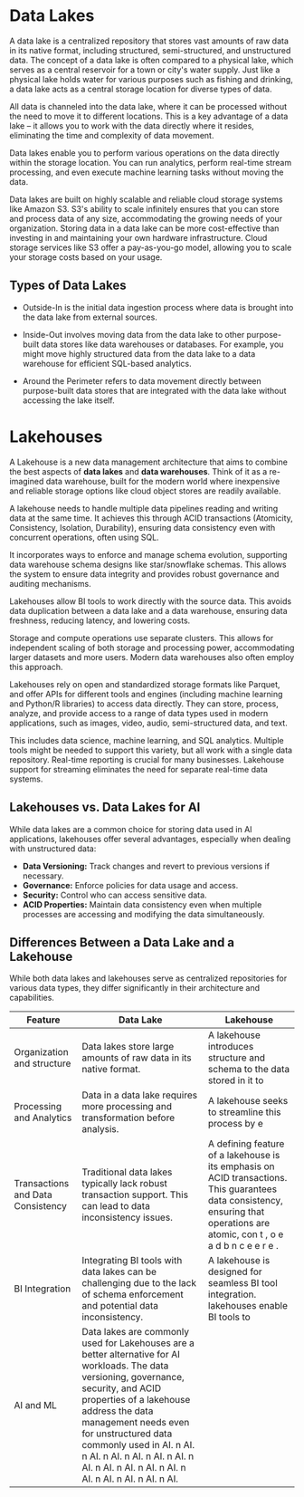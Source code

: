 # Data Lakes
A data lake is a centralized repository that stores vast amounts of raw data in its native format, including structured, semi-structured, and unstructured data. The concept of a data lake is often compared to a physical lake, which serves as a central reservoir for a town or city's water supply. Just like a physical lake holds water for various purposes such as fishing and drinking, a data lake acts as a central storage location for diverse types of data.

All data is channeled into the data lake, where it can be processed without the need to move it to different locations. This is a key advantage of a data lake – it allows you to work with the data directly where it resides, eliminating the time and complexity of data movement.

Data lakes enable you to perform various operations on the data directly within the storage location. You can run analytics, perform real-time stream processing, and even execute machine learning tasks without moving the data.

Data lakes are built on highly scalable and reliable cloud storage systems like Amazon S3. S3's ability to scale infinitely ensures that you can store and process data of any size, accommodating the growing needs of your organization. Storing data in a data lake can be more cost-effective than investing in and maintaining your own hardware infrastructure. Cloud storage services like S3 offer a pay-as-you-go model, allowing you to scale your storage costs based on your usage. 

## Types of Data Lakes

- Outside-In is the initial data ingestion process where data is brought into the data lake from external sources.
* Inside-Out involves moving data from the data lake to other purpose-built data stores like data warehouses or databases. For example, you might move highly structured data from the data lake to a data warehouse for efficient SQL-based analytics.
- Around the Perimeter refers to data movement directly between purpose-built data stores that are integrated with the data lake without accessing the lake itself.

# Lakehouses
A Lakehouse is a new data management architecture that aims to combine the best aspects of **data lakes** and **data warehouses**. Think of it as a re-imagined data warehouse, built for the modern world where inexpensive and reliable storage options like cloud object stores are readily available.

A lakehouse needs to handle multiple data pipelines reading and writing data at the same time. It achieves this through ACID transactions (Atomicity, Consistency, Isolation, Durability), ensuring data consistency even with concurrent operations, often using SQL.

It incorporates ways to enforce and manage schema evolution, supporting data warehouse schema designs like star/snowflake schemas. This allows the system to ensure data integrity and provides robust governance and auditing mechanisms.

Lakehouses allow BI tools to work directly with the source data. This avoids data duplication between a data lake and a data warehouse, ensuring data freshness, reducing latency, and lowering costs.

Storage and compute operations use separate clusters. This allows for independent scaling of both storage and processing power, accommodating larger datasets and more users. Modern data warehouses also often employ this approach.

Lakehouses rely on open and standardized storage formats like Parquet, and offer APIs for different tools and engines (including machine learning and Python/R libraries) to access data directly. They can store, process, analyze, and provide access to a range of data types used in modern applications, such as images, video, audio, semi-structured data, and text.

This includes data science, machine learning, and SQL analytics. Multiple tools might be needed to support this variety, but all work with a single data repository. Real-time reporting is crucial for many businesses. Lakehouse support for streaming eliminates the need for separate real-time data systems.

## Lakehouses vs. Data Lakes for AI

While data lakes are a common choice for storing data used in AI applications, lakehouses offer several advantages, especially when dealing with unstructured data:

*   **Data Versioning:** Track changes and revert to previous versions if necessary.
*   **Governance:**  Enforce policies for data usage and access.
*   **Security:** Control who can access sensitive data.
*   **ACID Properties:**  Maintain data consistency even when multiple processes are accessing and modifying the data simultaneously.


## Differences Between a Data Lake and a Lakehouse

While both data lakes and lakehouses serve as centralized repositories for various data types, they differ significantly in their architecture and capabilities. 


| Feature                           | Data Lake                                                                                                                       | Lakehouse                                                                                                                                                                                                                              |
| --------------------------------- | ------------------------------------------------------------------------------------------------------------------------------- | ---------------------------------------------------------------------------------------------------------------------------------------------------------------------------------------------------------------------- |
| Organization and structure        | Data lakes store large amounts of raw data in its native format.                                                                | A lakehouse introduces structure and schema to the data stored in it to                                                                                                                                                                |
| Processing and Analytics          | Data in a data lake requires more processing and transformation before analysis.                                                | A lakehouse seeks to streamline this process by e                                                                                                                                                                                      |
| Transactions and Data Consistency | Traditional data lakes typically lack robust transaction support. This can lead to data inconsistency issues.                   | A defining feature of a lakehouse is its emphasis on ACID transactions. This guarantees data consistency, ensuring that operations are atomic, con     t    ,    o    e    a    d    b         n         c    e    e    r    e    .    |
| BI Integration                    | Integrating BI tools with data lakes can be challenging due to the lack of schema enforcement and potential data inconsistency. | A lakehouse is designed for seamless BI tool integration. lakehouses enable BI tools to                                                                                                                                                |
| AI and ML                         | Data lakes are commonly used for  Lakehouses are a better alternative for AI workloads. The data versioning, governance, security, and ACID properties of a lakehouse address the data management needs even for unstructured data commonly used in AI.  n AI.  n AI.  n AI.  n AI.  n AI.  n AI.  n AI.  n AI.  n AI.  n AI.  n AI.  n AI.  n AI.  n AI.  n AI.  n AI.  |

